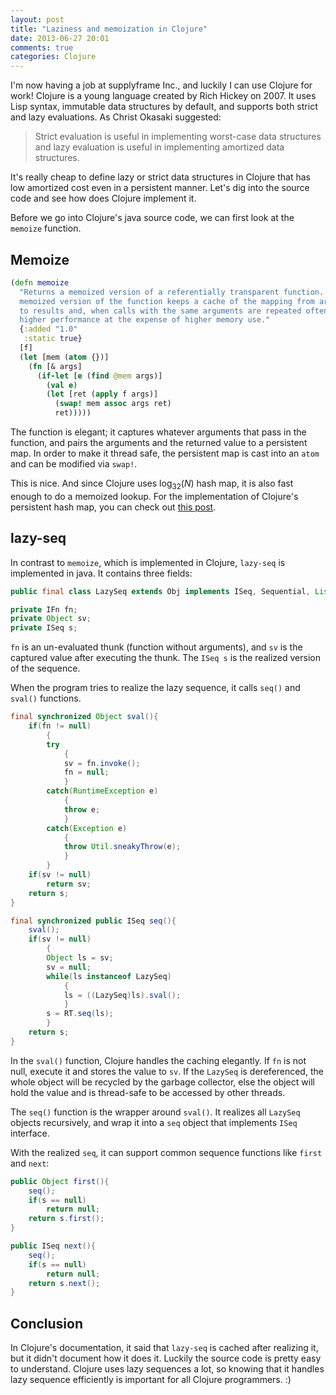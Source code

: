 ```yaml
---
layout: post
title: "Laziness and memoization in Clojure"
date: 2013-06-27 20:01
comments: true
categories: Clojure
---
```


I'm now having a job at supplyframe Inc., and luckily I can use Clojure for work! Clojure is a young language created by Rich Hickey on 2007. It uses Lisp syntax, immutable data structures by default, and supports both strict and lazy evaluations. As Christ Okasaki suggested:

> Strict evaluation is useful in implementing worst-case data structures and lazy evaluation is useful in implementing amortized data structures.

It's really cheap to define lazy or strict data structures in Clojure that has low amortized cost even in a persistent manner. Let's dig into the source code and see how does Clojure implement it.

<!--more-->

Before we go into Clojure's java source code, we can first look at the `memoize` function.

## Memoize

```clj
(defn memoize
  "Returns a memoized version of a referentially transparent function. The
  memoized version of the function keeps a cache of the mapping from arguments
  to results and, when calls with the same arguments are repeated often, has
  higher performance at the expense of higher memory use."
  {:added "1.0"
   :static true}
  [f]
  (let [mem (atom {})]
    (fn [& args]
      (if-let [e (find @mem args)]
        (val e)
        (let [ret (apply f args)]
          (swap! mem assoc args ret)
          ret)))))
```

The function is elegant; it captures whatever arguments that pass in the function, and pairs the arguments and the returned value to a persistent map. In order to make it thread safe, the persistent map is cast into an `atom` and can be modified via `swap!`.

This is nice. And since Clojure uses $\log_{32}(N)$ hash map, it is also fast enough to do a memoized lookup. For the implementation of Clojure's persistent hash map, you can check out [this post][].

[this post]: http://blog.higher-order.net/2009/09/08/understanding-clojures-persistenthashmap-deftwice/

## lazy-seq

In contrast to `memoize`, which is implemented in Clojure, `lazy-seq` is implemented in java. It contains three fields:

```java
public final class LazySeq extends Obj implements ISeq, Sequential, List, IPending, IHashEq{

private IFn fn;
private Object sv;
private ISeq s;
```

`fn` is an un-evaluated thunk (function without arguments), and `sv` is the captured value after executing the thunk. The `ISeq s` is the realized version of the sequence.

When the program tries to realize the lazy sequence, it calls `seq()` and `sval()` functions.

```java
final synchronized Object sval(){
	if(fn != null)
		{
		try
			{
			sv = fn.invoke();
			fn = null;
			}
		catch(RuntimeException e)
			{
			throw e;
			}
		catch(Exception e)
			{
			throw Util.sneakyThrow(e);
			}
		}
	if(sv != null)
		return sv;
	return s;
}

final synchronized public ISeq seq(){
	sval();
	if(sv != null)
		{
		Object ls = sv;
		sv = null;
		while(ls instanceof LazySeq)
			{
			ls = ((LazySeq)ls).sval();
			}
		s = RT.seq(ls);
		}
	return s;
}
```

In the `sval()` function, Clojure handles the caching elegantly. If `fn` is not null, execute it and stores the value to `sv`. If the `LazySeq` is dereferenced, the whole object will be recycled by the garbage collector, else the object will hold the value and is thread-safe to be accessed by other threads.

The `seq()` function is the wrapper around `sval()`. It realizes all `LazySeq` objects recursively, and wrap it into a `seq` object that implements `ISeq` interface.

With the realized `seq`, it can support common sequence functions like `first` and `next`:

```java
public Object first(){
	seq();
	if(s == null)
		return null;
	return s.first();
}

public ISeq next(){
	seq();
	if(s == null)
		return null;
	return s.next();	
}
```

## Conclusion

In Clojure's documentation, it said that `lazy-seq` is cached after realizing it, but it didn't document how it does it. Luckily the source code is pretty easy to understand. Clojure uses lazy sequences a lot, so knowing that it handles lazy sequence efficiently is important for all Clojure programmers. :) 
